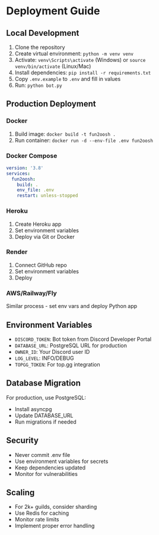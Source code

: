 # Deployment Guide

## Local Development
1. Clone the repository
2. Create virtual environment: `python -m venv venv`
3. Activate: `venv\Scripts\activate` (Windows) or `source venv/bin/activate` (Linux/Mac)
4. Install dependencies: `pip install -r requirements.txt`
5. Copy `.env.example` to `.env` and fill in values
6. Run: `python bot.py`

## Production Deployment

### Docker
1. Build image: `docker build -t fun2oosh .`
2. Run container: `docker run -d --env-file .env fun2oosh`

### Docker Compose
```yaml
version: '3.8'
services:
  fun2oosh:
    build: .
    env_file: .env
    restart: unless-stopped
```

### Heroku
1. Create Heroku app
2. Set environment variables
3. Deploy via Git or Docker

### Render
1. Connect GitHub repo
2. Set environment variables
3. Deploy

### AWS/Railway/Fly
Similar process - set env vars and deploy Python app

## Environment Variables
- `DISCORD_TOKEN`: Bot token from Discord Developer Portal
- `DATABASE_URL`: PostgreSQL URL for production
- `OWNER_ID`: Your Discord user ID
- `LOG_LEVEL`: INFO/DEBUG
- `TOPGG_TOKEN`: For top.gg integration

## Database Migration
For production, use PostgreSQL:
- Install asyncpg
- Update DATABASE_URL
- Run migrations if needed

## Security
- Never commit .env file
- Use environment variables for secrets
- Keep dependencies updated
- Monitor for vulnerabilities

## Scaling
- For 2k+ guilds, consider sharding
- Use Redis for caching
- Monitor rate limits
- Implement proper error handling
